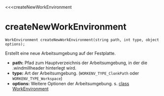 ﻿<<<createNewWorkEnvironment

# createNewWorkEnvironment

```fnpreview
WorkEnvironment createNewWorkEnvironment(string path, int type, object options);
```
Erstellt eine neue Arbeitsumgebung auf der Festplatte.

* **path:**
  Pfad zum Hauptverzeichnis der Arbeitsumgebung, in der die .windmillheader hinterlegt wird.
* **type:**
  Art der Arbeitsumgebung. (```WORKENV_TYPE_ClonkPath``` oder ```WORKENV_TYPE_Workspace```)
* **options:**
  Weitere Optionen der Arbeitsumgebung. s. [class WorkEnvironment](#)